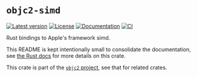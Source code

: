# `objc2-simd`

[![Latest version](https://badgen.net/crates/v/objc2-simd)](https://crates.io/crates/objc2-simd)
[![License](https://badgen.net/badge/license/MIT/blue)](../LICENSE.txt)
[![Documentation](https://docs.rs/objc2-simd/badge.svg)](https://docs.rs/objc2-simd/)
[![CI](https://github.com/madsmtm/objc2/actions/workflows/ci.yml/badge.svg)](https://github.com/madsmtm/objc2/actions/workflows/ci.yml)

Rust bindings to Apple's framework simd.

This README is kept intentionally small to consolidate the documentation, see
[the Rust docs](https://docs.rs/objc2-simd/) for more details on this crate.

This crate is part of the [`objc2` project](https://github.com/madsmtm/objc2),
see that for related crates.
